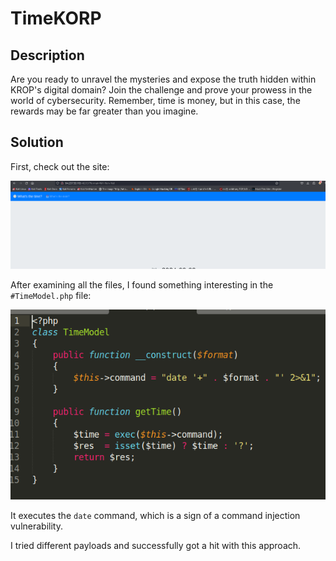 # TimeKORP

## Description

Are you ready to unravel the mysteries and expose the truth hidden within KROP's digital domain? Join the challenge and prove your prowess in the world of cybersecurity. Remember, time is money, but in this case, the rewards may be far greater than you imagine.

## Solution

First, check out the site:

![Site Screenshot](https://github.com/sagar-sehrawat/HTB-CTF-try-out/blob/main/web/site.png)

After examining all the files, I found something interesting in the `#TimeModel.php` file:

![TimeModel.php Screenshot](https://github.com/sagar-sehrawat/HTB-CTF-try-out/blob/main/web/cmd.png)

It executes the `date` command, which is a sign of a command injection vulnerability.

I tried different payloads and successfully got a hit with this approach.
